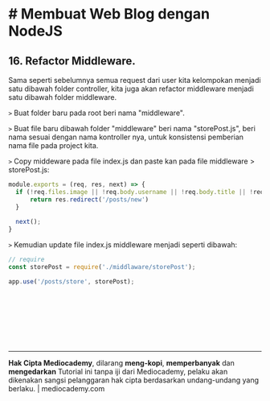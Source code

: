 # # Membuat Web Blog dengan NodeJS



## 16. Refactor Middleware.



Sama seperti sebelumnya semua request dari user kita kelompokan menjadi satu dibawah folder controller, kita juga akan refactor middleware menjadi satu dibawah folder middleware.

```>``` Buat folder baru pada root beri nama "middleware".

``>`` Buat file baru dibawah folder "middleware" beri nama "storePost.js", beri nama sesuai dengan nama kontroller nya, untuk konsistensi pemberian nama file pada project kita.

```>``` Copy middeware pada file index.js dan paste kan pada file middleware > storePost.js:

```javascript
module.exports = (req, res, next) => {
  if (!req.files.image || !req.body.username || !req.body.title || !req.body.description || !req.body.content ) {
      return res.redirect('/posts/new')
  }
  
  next();
}
```

```>``` Kemudian update file index.js middleware menjadi seperti dibawah:

```javascript
// require
const storePost = require('./middlaware/storePost');

app.use('/posts/store', storePost);
```































<br>

<br>

<br>

<br>

<br>

<br>

<hr>

**Hak Cipta Mediocademy**, dilarang **meng-kopi**, **memperbanyak** dan **mengedarkan** Tutorial ini tanpa iji dari Mediocademy,  pelaku akan dikenakan sangsi pelanggaran hak cipta berdasarkan undang-undang yang berlaku. | mediocademy.com


